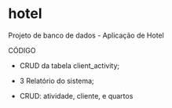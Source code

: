 # hotel
Projeto de banco de dados - Aplicação de Hotel

CÓDIGO

- CRUD da tabela client_activity;
- 3 Relatório do sistema;

- CRUD: atividade, cliente, e quartos
